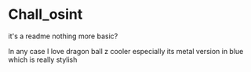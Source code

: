 # Chall_osint

it's a readme nothing more basic?

In any case I love dragon ball z cooler especially its metal version in blue which is really stylish
